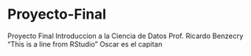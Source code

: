 # Proyecto-Final
Proyecto Final Introduccion a la Ciencia de Datos Prof. Ricardo Benzecry
“This is a line from RStudio”
Oscar es el capitan